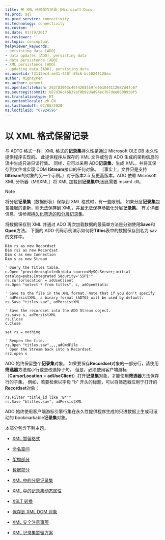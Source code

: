 ```yaml
---
title: 用 XML 格式保存记录 |Microsoft Docs
ms.prod: sql
ms.prod_service: connectivity
ms.technology: connectivity
ms.custom: ''
ms.date: 01/19/2017
ms.reviewer: ''
ms.topic: conceptual
helpviewer_keywords:
- persisting data [ADO]
- data updates [ADO], persisting data
- data persistence [ADO]
- XML persistence [ADO]
- updating data [ADO], persisting data
ms.assetid: f3113ec4-ae31-428f-89c6-bc1024f128ea
author: MightyPen
ms.author: genemi
ms.openlocfilehash: 263f83093c46f4265559fe0b1844112687d4fc67
ms.sourcegitcommit: b87d36c46b39af8b929ad94ec707dee8800950f5
ms.translationtype: MT
ms.contentlocale: zh-CN
ms.lasthandoff: 02/08/2020
ms.locfileid: "67924596"
---
```

# <a name="persisting-records-in-xml-format"></a>以 XML 格式保留记录
与 ADTG 格式一样，XML 格式的**记录集**持久性是通过 Microsoft OLE DB 永久性提供程序实现的。 此提供程序从保存的 XML 文件或包含 ADO 生成的架构信息的流中生成只进只读行集。 同样，它可以采用 ADO**记录集**，生成 XML，并将其保存到文件或实现 COM **IStream**接口的任何对象。 （事实上，文件只是支持**IStream**的对象的另一个示例。）对于版本2.5 及更高版本，ADO 依赖 Microsoft XML 分析器（MSXML）将 XML 加载到**记录集中**;因此需要 msxml .dll。  
  
> [!NOTE]
>  将分层**记录集**（数据形状）保存到 XML 格式时，有一些限制。 如果分层**记录集**包含挂起的更新，则无法保存到 XML，并且无法保存参数化分层**记录集**。 有关详细信息，请参阅[持久化筛选的和分层记录集](../../../ado/guide/data/persisting-filtered-and-hierarchical-recordsets.md)。  
  
 将数据保存到 XML 并通过 ADO 再次加载数据的最简单方法是分别使用**Save**和**Open**方法。 下面的 ADO 代码示例演示如何将**Titles**表中的数据保存到名为 sav 的文件中。  
  
```  
Dim rs as new Recordset  
Dim rs2 as new Recordset  
Dim c as new Connection  
Dim s as new Stream  
  
' Query the Titles table.  
c.Open "provider=sqloledb;data source=MySQLServer;initial catalog=pubs;Integrated Security='SSPI'"  
rs.cursorlocation = adUseClient  
rs.Open "select * from titles", c, adOpenStatic  
  
' Save to the file in the XML format. Note that if you don't specify   
' adPersistXML, a binary format (ADTG) will be used by default.  
rs.Save "titles.sav", adPersistXML  
  
' Save the recordset into the ADO Stream object.  
rs.save s, adPersistXML  
rs.Close  
c.Close  
  
set rs = nothing  
  
' Reopen the file.  
rs.Open "titles.sav",,,,adCmdFile  
' Open the Stream back into a Recordset.  
rs2.open s  
```  
  
 ADO 始终保留整个**记录集**对象。 如果要保存**Recordset**对象的一部分行，请使用**筛选器**方法缩小行或更改选择子句。 但是，必须使用客户端游标（**CursorLocation** = **adUseClient**）打开**记录集**对象，才能使用**筛选器**方法保存行的子集。 例如，若要检索以字母 "b" 开头的标题，可以将筛选器应用于打开的**Recordset**对象：  
  
```  
rs.Filter "title_id like 'B*'"  
rs.Save "btitles.sav", adPersistXML  
```  
  
 ADO 始终使用客户端游标引擎行集在永久性提供程序生成的只进数据上生成可滚动的 bookmarkable**记录集**对象。  
  
 本部分包含下列主题。  
  
-   [XML 暂留格式](../../../ado/guide/data/xml-persistence-format.md)  
  
-   [命名空间](../../../ado/guide/data/namespaces.md)  
  
-   [架构部分](../../../ado/guide/data/schema-section.md)  
  
-   [数据部分](../../../ado/guide/data/data-section.md)  
  
-   [XML 中的分层记录集](../../../ado/guide/data/hierarchical-recordsets-in-xml.md)  
  
-   [XML 中的记录集动态属性](../../../ado/guide/data/recordset-dynamic-properties-in-xml.md)  
  
-   [XSLT 转换](../../../ado/guide/data/xslt-transformations.md)  
  
-   [保存到 XML DOM 对象](../../../ado/guide/data/saving-to-the-xml-dom-object.md)  
  
-   [XML 安全注意事项](../../../ado/guide/data/xml-security-considerations.md)  
  
-   [XML 记录集暂留方案](../../../ado/guide/data/xml-recordset-persistence-scenario.md)
